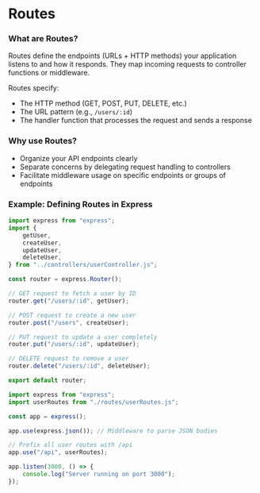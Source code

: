 # Routes

### What are Routes?

Routes define the endpoints (URLs + HTTP methods) your application listens to and how it responds. They map incoming requests to controller functions or middleware.

Routes specify:

- The HTTP method (GET, POST, PUT, DELETE, etc.)
- The URL pattern (e.g., `/users/:id`)
- The handler function that processes the request and sends a response

### Why use Routes?

- Organize your API endpoints clearly
- Separate concerns by delegating request handling to controllers
- Facilitate middleware usage on specific endpoints or groups of endpoints

### Example: Defining Routes in Express

```js
import express from "express";
import {
	getUser,
	createUser,
	updateUser,
	deleteUser,
} from "../controllers/userController.js";

const router = express.Router();

// GET request to fetch a user by ID
router.get("/users/:id", getUser);

// POST request to create a new user
router.post("/users", createUser);

// PUT request to update a user completely
router.put("/users/:id", updateUser);

// DELETE request to remove a user
router.delete("/users/:id", deleteUser);

export default router;
```

```js
import express from "express";
import userRoutes from "./routes/userRoutes.js";

const app = express();

app.use(express.json()); // Middleware to parse JSON bodies

// Prefix all user routes with /api
app.use("/api", userRoutes);

app.listen(3000, () => {
	console.log("Server running on port 3000");
});
```

